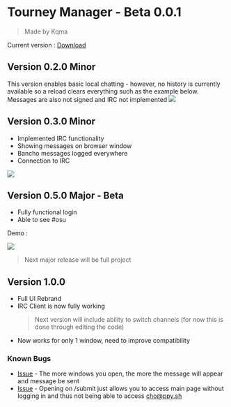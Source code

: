 # Tourney Manager - Beta 0.0.1

> Made by Kqma

Current version : [Download](https://github.com/godkama/tourneymanager/releases/latest)

## Version 0.2.0 Minor

This version enables basic local chatting - however, no history is currently available so a reload clears everything such as the example below. Messages are also not signed and IRC not implemented
![](https://i.ibb.co/NpK7kkf/opera-w-XFVbr-XKQQ.gif)

## Version 0.3.0 Minor

- Implemented IRC functionality
- Showing messages on browser window
- Bancho messages logged everywhere
- Connection to IRC

![](https://i.ibb.co/fY6K4q8/Code-Xgbzj-S4-WV4.png)

## Version 0.5.0 Major - Beta

- Fully functional login
- Able to see #osu

Demo :

![](https://i.ibb.co/RCZw6Hp/Code-Q2-C4-Ncyy-WM.gif)

> Next major release will be full project

## Version 1.0.0

- Full UI Rebrand
- IRC Client is now fully working
  > Next version will include ability to switch channels (for now this is done through editing the code)
- Now works for only 1 window, need to improve compatibility

### Known Bugs

- [Issue]() - The more windows you open, the more the message will appear and message be sent
- [Issue]() - Opening on /submit just allows you to access main page without logging in and thus not being able to access cho@ppy.sh
